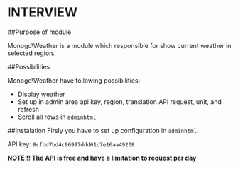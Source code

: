 # INTERVIEW
##Purpose of module

Monogo\Weather is a module which responsible for show current weather in selected region.

##Possibilities

Monogo\Weather have following possibilities:
* Display weather
* Set up in admin area api key, region, translation API request, unit, and refresh
* Scroll all rows in `adminhtml`

##Instalation
Firsly you have to set up configuration in `adminhtml`.

API key: `8cfdd7bd4c96997ddd61c7e16aa49208`

**NOTE !! The API is free and have a limitation to request per day**

 

